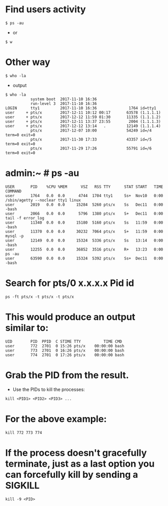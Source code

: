 # Find users activity
```
$ ps -au 
```
- or
```
$ w
```
# Other way
```
$ who -la
```
- output
```
$ who -la
           system boot  2017-11-10 16:36
           run-level 3  2017-11-10 16:36
LOGIN      tty1         2017-11-10 16:36              1764 id=tty1
user     + pts/x        2017-12-11 10:12 00:17       63578 (1.1.1.1)
user     + pts/x        2017-12-12 11:59 01:30       11335 (1.1.1.2)
user     + pts/x        2017-12-11 13:37 23:55        2004 (1.1.1.3)
user     + pts/x        2017-12-12 13:14   .         12149 (1.1.1.4)
           pts/x        2017-12-07 10:00             54249 id=/4    term=0 exit=0
           pts/x        2017-11-30 17:33             43357 id=/5    term=0 exit=0
           pts/x        2017-11-29 17:26             55791 id=/6    term=0 exit=0

```
# admin:~ # ps -au
```
USER       PID    %CPU %MEM      VSZ   RSS TTY      STAT START   TIME COMMAND
user       1764   0.0  0.0      4744  1704 tty1     Ss+  Nov10   0:00 /sbin/agetty --noclear tty1 linux
user       2019   0.0  0.0     15284  5260 pts/x    Ss   Dec11   0:00 -bash
user       2066   0.0  0.0      5796  1380 pts/x    S+   Dec11   0:00 tail -f error_log
user       11340  0.0  0.0     15180  5160 pts/x    Ss   11:59   0:00 -bash
user       11370  0.0  0.0     30232  7064 pts/x    S+   11:59   0:00 mysql -p
user       12149  0.0  0.0     15324  5336 pts/x    Ss   13:14   0:00 -bash
user       12255  0.0  0.0     36852  3516 pts/x    R+   13:23   0:00 ps -au
user       63590  0.0  0.0     15324  5392 pts/x    Ss+  Dec11   0:00 -bash
```


# Search for pts/0 x.x.x.x Pid id
```
ps -ft pts/x -t pts/x -t pts/x
```
# This would produce an output similar to:
```
UID        PID  PPID  C STIME TTY          TIME CMD
user       772  2701  0 15:26 pts/x    00:00:00 bash
user       773  2701  0 16:26 pts/x    00:00:00 bash
user       774  2701  0 17:26 pts/x    00:00:00 bash
```
# Grab the PID from the result.
- Use the PIDs to kill the processes:
```
kill <PID1> <PID2> <PID3> ...
```
# For the above example:
```
kill 772 773 774
```
# If the process doesn't gracefully terminate, just as a last option you can forcefully kill by sending a SIGKILL
```
kill -9 <PID>
```
